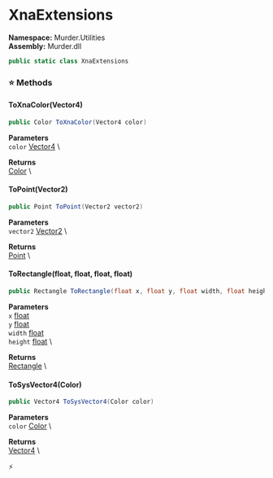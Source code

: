 # XnaExtensions

**Namespace:** Murder.Utilities \
**Assembly:** Murder.dll

```csharp
public static class XnaExtensions
```

### ⭐ Methods
#### ToXnaColor(Vector4)
```csharp
public Color ToXnaColor(Vector4 color)
```

**Parameters** \
`color` [Vector4](https://learn.microsoft.com/en-us/dotnet/api/System.Numerics.Vector4?view=net-7.0) \

**Returns** \
[Color](https://docs.monogame.net/api/Microsoft.Xna.Framework.Color.html) \

#### ToPoint(Vector2)
```csharp
public Point ToPoint(Vector2 vector2)
```

**Parameters** \
`vector2` [Vector2](../../Murder/Core/Geometry/Vector2.html) \

**Returns** \
[Point](../../Murder/Core/Geometry/Point.html) \

#### ToRectangle(float, float, float, float)
```csharp
public Rectangle ToRectangle(float x, float y, float width, float height)
```

**Parameters** \
`x` [float](https://learn.microsoft.com/en-us/dotnet/api/System.Single?view=net-7.0) \
`y` [float](https://learn.microsoft.com/en-us/dotnet/api/System.Single?view=net-7.0) \
`width` [float](https://learn.microsoft.com/en-us/dotnet/api/System.Single?view=net-7.0) \
`height` [float](https://learn.microsoft.com/en-us/dotnet/api/System.Single?view=net-7.0) \

**Returns** \
[Rectangle](../../Murder/Core/Geometry/Rectangle.html) \

#### ToSysVector4(Color)
```csharp
public Vector4 ToSysVector4(Color color)
```

**Parameters** \
`color` [Color](https://docs.monogame.net/api/Microsoft.Xna.Framework.Color.html) \

**Returns** \
[Vector4](https://learn.microsoft.com/en-us/dotnet/api/System.Numerics.Vector4?view=net-7.0) \



⚡